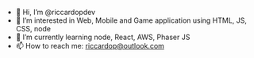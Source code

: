 - 👋 Hi, I’m @riccardopdev
- 👀 I’m interested in Web, Mobile and Game application using HTML, JS, CSS, node
- 🌱 I’m currently learning node, React, AWS, Phaser JS
- 📫 How to reach me: riccardop@outlook.com

<!---
riccardopdev/riccardopdev is a ✨ special ✨ repository because its `README.md` (this file) appears on your GitHub profile.
You can click the Preview link to take a look at your changes.
--->
